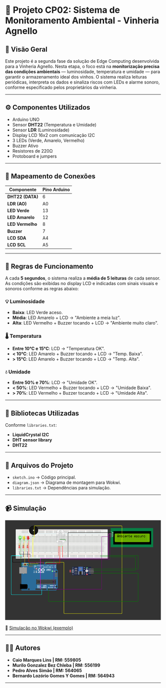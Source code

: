# 🍷 Projeto CP02: Sistema de Monitoramento Ambiental - Vinheria Agnello

## 📌 Visão Geral

Este projeto é a segunda fase da solução de Edge Computing desenvolvida para a Vinheria Agnello. Nesta etapa, o foco está na **monitorização precisa das condições ambientais** — luminosidade, temperatura e umidade — para garantir o armazenamento ideal dos vinhos. O sistema realiza leituras periódicas, interpreta os dados e sinaliza riscos com LEDs e alarme sonoro, conforme especificado pelos proprietários da vinheria.

---

## ⚙️ Componentes Utilizados

- Arduino UNO
- Sensor **DHT22** (Temperatura e Umidade)
- Sensor **LDR** (Luminosidade)
- Display LCD 16x2 com comunicação I2C
- 3 LEDs (Verde, Amarelo, Vermelho)
- Buzzer Ativo
- Resistores de 220Ω
- Protoboard e jumpers

---

## 🔌 Mapeamento de Conexões

| Componente       | Pino Arduino |
|------------------|--------------|
| **DHT22 (DATA)** | 6            |
| **LDR (AO)**     | A0           |
| **LED Verde**    | 13           |
| **LED Amarelo**  | 12           |
| **LED Vermelho** | 8            |
| **Buzzer**       | 7            |
| **LCD SDA**      | A4           |
| **LCD SCL**      | A5           |

---

## 🧠 Regras de Funcionamento

A cada **5 segundos**, o sistema realiza a **média de 5 leituras** de cada sensor. As condições são exibidas no display LCD e indicadas com sinais visuais e sonoros conforme as regras abaixo:

### 💡 Luminosidade
- **Baixa**: LED Verde aceso.
- **Média**: LED Amarelo + LCD → "Ambiente a meia luz".
- **Alta**: LED Vermelho + Buzzer tocando + LCD → "Ambiente muito claro".

### 🌡️ Temperatura
- **Entre 10°C e 15°C**: LCD → "Temperatura OK".
- **< 10°C**: LED Amarelo + Buzzer tocando + LCD → "Temp. Baixa".
- **> 15°C**: LED Amarelo + Buzzer tocando + LCD → "Temp. Alta".

### 💧 Umidade
- **Entre 50% e 70%**: LCD → "Umidade OK".
- **< 50%**: LED Vermelho + Buzzer tocando + LCD → "Umidade Baixa".
- **> 70%**: LED Vermelho + Buzzer tocando + LCD → "Umidade Alta".

---

## 💾 Bibliotecas Utilizadas

Conforme `libraries.txt`:

- **LiquidCrystal I2C**
- **DHT sensor library**
- **DHT22**

---

## 🔧 Arquivos do Projeto

- `sketch.ino` → Código principal.
- `diagram.json` → Diagrama de montagem para Wokwi.
- `libraries.txt` → Dependências para simulação.

---

## 📹 Simulação
![Foto do projeto](projeto.png)

🔗 [Simulação no Wokwi (exemplo)](https://wokwi.com/projects/430955165212010497)

---

## 👨‍💻 Autores

- **Caio Marques Lins | RM: 559805**
- **Murilo Gonzalez Bez Chleba | RM: 556199**
- **Pedro Alves Simão | RM: 564065**
- **Bernardo Lozório Gomes Y Gomes | RM: 564943**

---
